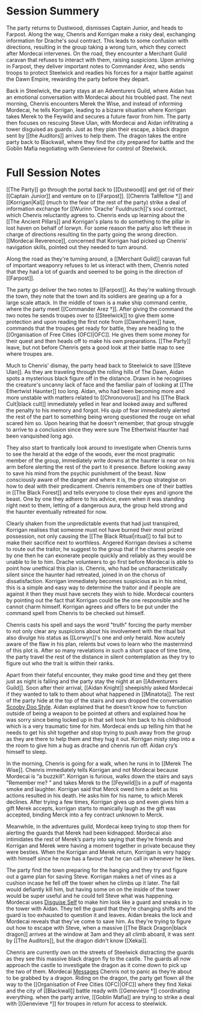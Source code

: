 
# Session Summery
The party returns to Dustwood, dismisses Captain Junior, and heads to Farpost. Along the way, Chenris and Korrigan make a risky deal, exchanging information for Drache's soul contract. This leads to some confusion with directions, resulting in the group taking a wrong turn, which they correct after Mordecai intervenes. On the road, they encounter a Merchant Guild caravan that refuses to interact with them, raising suspicions. Upon arriving in Farpost, they deliver important notes to Commander Arez, who sends troops to protect Steelwick and readies his forces for a major battle against the Dawn Empire, rewarding the party before they depart.

Back in Steelwick, the party stays at an Adventurers Guild, where Aidan has an emotional conversation with Mordecai about his troubled past. The next morning, Chenris encounters Merek the Wise, and instead of informing Mordecai, he tells Korrigan, leading to a bizarre situation where Korrigan takes Merek to the Feywild and secures a future favor from him. The party then focuses on rescuing Steve Ulan, with Mordecai and Aidan infiltrating a tower disguised as guards. Just as they plan their escape, a black dragon sent by [[the Auditors]] arrives to help them. The dragon takes the entire party back to Blackwall, where they find the city prepared for battle and the Goblin Mafia negotiating with Genevieve for control of Steelwick.

# Full Session Notes
[[The Party]] go through the portal back to [[Dustwood]] and get rid of their [[Captain Junior]] and venture on to [[Farpost]]. [[Chenris Tallfellow †]] and [[Korrigan|Kal]] (much to the fear of the rest of the party) strike a deal of information exchange for [[Wurinn 'Drache' Fuuldrusch]]'s soul contract, which Chenris reluctantly agrees to. Chenris ends up learning about the [[The Ancient Pillars]] and Korrigan's plans to do something to the pillar in lost haven on behalf of lorwyn. For some reason the party also left these in charge of directions resulting tin the party going the wrong direction. [[Mordecai Reverence]], concerned that Korrigan had picked up Chenris’ navigation skills, pointed out they needed to turn around. 

Along the road as they're turning around, a [[Merchant Guild]] caravan full of important weaponry refuses to let us interact with them, Chenris noted that they had a lot of guards and seemed to be going in the direction of [[Farpost]].

The party go deliver the two notes to [[Farpost]]. As they're walking through the town, they note that the town and its soldiers are gearing up a for a large scale attack. In the middle of town is a make ship command centre, where the party meet [[Commander Arez †]]. After giving the command the two notes he sends troupes over to [[Steelwick]] to give them some protection and upon reading the first note from [[Dawnhaven]] have, commands that the troupes get ready for battle, they are heading to the [[Organisation of Free Cities (OFC)|OFC]]. He gives them some money for their quest and then heads off to make his own preparations. [[The Party]] leave, but not before Chenris gets a good look at their battle map to see where troupes are. 

Much to Chenris' dismay, the party head back to Steelwick to save [[Steve Ulan]]. As they are traveling through the rolling hills of The Dawn, Aidan spots a mysterious black figure off in the distance. Drawn in he recognises the creature's uncanny lack of face and the familiar pain of looking at [[The Ethertwist Haunter]] too long. Aidan, who had been becoming more and more unstable with matters related to [[Chronovorus]] and his [[The Black Cult|black cult]] immediately yelled in fear and looked away and suffered the penalty to his memory and forgot. His quip of fear immediately alerted the rest of the part to something being wrong questioned the rouge on what scared him so. Upon hearing that he doesn't remember, that group struggle to arrive to a conclusion since they were sure The Ethertwist Haunter had been vanquished long ago. 

They also start to frantically look around to investigate when Chenris turns to see the herald at the edge of the woods, ever the most pragmatic member of the group, immediately write downs at the haunter is near on his arm before alerting the rest of the part to it presence. Before looking away to save his mind from the psychic punishment of the beast. Now consciously aware of the danger and where it is, the group strategise on how to deal with their predicament. Chenris remembers one of their battles in [[The Black Forest]] and tells everyone to close their eyes and ignore the beast. One by one they adhere to his advice, even when it was standing right next to them, letting of a dangerous aura, the group held strong and the haunter eventually retreated for now. 

Clearly shaken from the unpredictable events that had just transpired, Korrigan realises that someone must not have burned their most prized possession, not only causing the [[The Black Ritual|ritual]] to fail but to make their sacrifice next to worthless. Angered Korrigan devises a scheme to route out the traitor, he suggest to the group that if he charms people one by one then he can exonerate people quickly and reliably as they would be unable to lie to him. Drache volunteers to go first before Mordecai is able to point how unethical this plan is. Chenris, who had be uncharacteristically silent since the haunter had retreated, joined in on the chorus of dissatisfaction. Korrigan immediately becomes suspicious as in his mind, this is a simple and easy way to determine the traitor and if people are against it then they must have secrets they wish to hide. Mordecai counters by pointing out the fact that Korrigan could be the one responsible and he cannot charm himself. Korrigan agrees and offers to be put under the command spell from Chenris to be checked out himself. 

Chenris casts his spell and says the word "truth" forcing the party member to not only clear any suspicions about his involvement with the ritual but also divulge his status as [[Lorwyn]]'s one and only herald. Now acutely aware of the flaw in his plan, relents but vows to learn who the mastermind of this plot is. After so many revelations in such a short space of time time, the party travel the rest of the distance in silent contemplation as they try to figure out who the trait is within their ranks.  

Apart from their fateful encounter, they make good time and they get there just as night is falling and the party stay the night at an [[Adventurers Guild]]. Soon after their arrival, [[Aidan Knight]] sheepishly asked Mordecai if they wanted to talk to them about what happened in [[Minatota]]. The rest of the party hide at the top of the stairs and ears dropped the conversation [Scooby Doo Style](https://www.google.com/url?sa=i&url=https%3A%2F%2Fscoobydoomistakes.tumblr.com%2Fpost%2F167541852875%2Fok-so-the-gang-is-investigating-a-mysterious&psig=AOvVaw1f50zPDYnXzion6KP0Sflp&ust=1715696520642000&source=images&cd=vfe&opi=89978449&ved=0CBIQjRxqFwoTCMDrlN_pioYDFQAAAAAdAAAAABAE). Aidan explained that he doesn’t know how to function outside of being a weapon to be pointed at others and explained how he was sorry since being locked up in that sell took him back to his childhood which is a very traumatic time for him. Mordecai ends up telling him that he needs to get his shit together and stop trying to push away from the group as they are there to help them and they hug it out. Korrigan misty step into a the room to give him a hug as drache and chenris run off. Aidan cry’s himself to sleep.

In the morning, Chenris is going for a walk, when he runs in to [[Merek The Wise]]. Chenris immediately tells Korrigan and not Mordecai because Mordecai is “a buzzkill”. Korrigan is furious, walks down the stairs and says "Remember me? " and takes Merek to the [[Feywild]]s in a puff of magenta smoke and laughter. Korrigan said that Merck owed him a debt as his actions resulted in his death. He asks him for his name, to which Merek declines. After trying a few times, Korrigan gives up and even gives him a gift Merek accepts, korrigan starts to manically laugh as the gift was accepted, binding Merck into a fey contract unknown to Merck.

Meanwhile, in the adventures guild, Mordecai keep trying to stop them for alerting the guards that Merek had been kidnapped. Mordecai also intimidates the rest of Merek’s party into saying that they’re friends and Korrigan and Merek were having a moment together in private because they were besties. When the Korrigan and Merek return, Korrigan is very happy with himself since he now has a favour that he can call in whenever he likes. 

The party find the town preparing for the hanging and they try and figure out a game plan for saving Steve. Korrigan makes a net of vines as a cushion incase he fell off the tower when he climbs up it later. The fall would defiantly kill him, but having some on on the inside of the tower would be super useful and he could tell Steve what was happening. Mordecai uses [Disguise Self](https://www.dndbeyond.com/spells/disguise-self) to make him look like a guard and sneaks in to the tower with Aidan. They tell the guard that they’re changing shifts and the guard is too exhausted to question it and leaves. Aidan breaks the lock and Mordecai reveals that they’ve come to save him. As they're trying to figure out how to escape with Steve, when a massive [[The Black Dragon|black dragon]] arrives at the window at 3am and they all climb aboard, it was sent by [[The Auditors]], but the dragon didn't know [[Xekai]].

Chenris are currently own on the streets of Steelwick distracting the guards as they see this massive black dragon fly to the castle. The guards all now approach the castle to investigate the dragon as it come down to pick up the two of them. Mordecai [Messages](https://www.dndbeyond.com/spells/message) Chenris not to panic as they’re about to be grabbed by a dragon. Riding on the dragon, the party get flown all the way to the [[Organisation of Free Cities (OFC)|OFC]] where they find Xekai and the city of [[Blackwall]] battle ready with [[Genevieve †]] coordinating everything. when the party arrive, [[Goblin Mafia]] are trying to strike a deal with [[Genevieve †]] for troupes in return for access to steelwick. 
